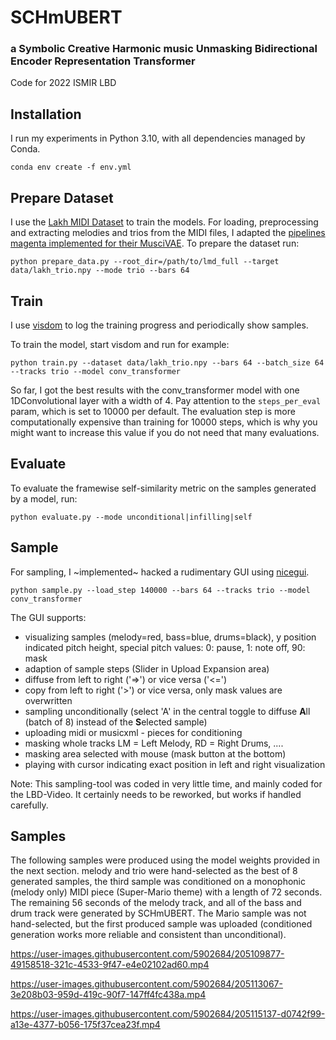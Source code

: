 # SCHmUBERT
### a Symbolic Creative Harmonic music Unmasking Bidirectional Encoder Representation Transformer

Code for 2022 ISMIR LBD

## Installation
I run my experiments in Python 3.10, with all dependencies managed by Conda.

```conda env create -f env.yml```

## Prepare Dataset

I use the [Lakh MIDI Dataset](https://colinraffel.com/projects/lmd/) to train the models.
For loading, preprocessing and extracting melodies and trios from the MIDI files, I adapted the [pipelines magenta implemented for their MusciVAE](https://github.com/magenta/magenta/tree/main/magenta/models/music_vae).
To prepare the dataset run:

```python prepare_data.py --root_dir=/path/to/lmd_full --target data/lakh_trio.npy --mode trio --bars 64```

## Train

I use [visdom](https://github.com/fossasia/visdom) to log the training progress and periodically show samples.

To train the model, start visdom and run for example:

```python train.py --dataset data/lakh_trio.npy --bars 64 --batch_size 64 --tracks trio --model conv_transformer```

So far, I got the best results with the conv_transformer model with one 1DConvolutional layer with a width of 4.
Pay attention to the ```steps_per_eval``` param, which is set to 10000 per default.
The evaluation step is more computationally expensive than training for 10000 steps, which is why you might want to increase this value if you do not need that many evaluations.


## Evaluate

To evaluate the framewise self-similarity metric on the samples generated by a model, run:

```python evaluate.py --mode unconditional|infilling|self```

## Sample

For sampling, I ~implemented~ hacked a rudimentary GUI using [nicegui](https://github.com/zauberzeug/nicegui).

```python sample.py --load_step 140000 --bars 64 --tracks trio --model conv_transformer```

The GUI supports:
  * visualizing samples (melody=red, bass=blue, drums=black), y position indicated pitch height, special pitch values: 0: pause, 1: note off, 90: mask
  * adaption of sample steps (Slider in Upload Expansion area)
  * diffuse from left to right ('=>') or vice versa ('<=')
  * copy from left to right ('>') or vice versa, only mask values are overwritten
  * sampling unconditionally (select 'A' in the central toggle to diffuse **A**ll (batch of 8) instead of the **S**elected sample)
  * uploading midi or musicxml - pieces for conditioning
  * masking whole tracks LM = Left Melody, RD = Right Drums, ....
  * masking area selected with mouse (mask button at the bottom)
  * playing with cursor indicating exact position in left and right visualization

Note: This sampling-tool was coded in very little time, and mainly coded for the LBD-Video.
It certainly needs to be reworked, but works if handled carefully.

## Samples

The following samples were produced using the model weights provided in the next section.
melody and trio were hand-selected as the best of 8 generated samples, the third sample was conditioned on a monophonic (melody only) MIDI piece (Super-Mario theme) with a length of 72 seconds. The remaining 56 seconds of the melody track, and all of the bass and drum track were generated by SCHmUBERT. The Mario sample was not hand-selected, but the first produced sample was uploaded (conditioned generation works more reliable and consistent than unconditional).

https://user-images.githubusercontent.com/5902684/205109877-49158518-321c-4533-9f47-e4e02102ad60.mp4

https://user-images.githubusercontent.com/5902684/205113067-3e208b03-959d-419c-90f7-147ff4fc438a.mp4



https://user-images.githubusercontent.com/5902684/205115137-d0742f99-a13e-4377-b056-175f37cea23f.mp4


